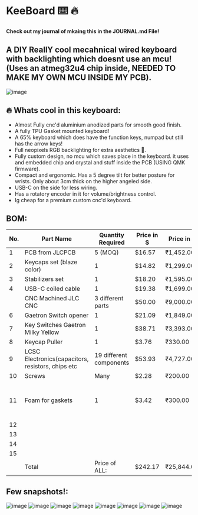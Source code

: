 # KeeBoard ⌨️ 🔥
<b>Check out my journal of mkaing this in the JOURNAL.md File!</b>
## A DIY ReallY cool mecahnical wired keyboard with backlighting which doesnt use an mcu! (Uses an atmeg32u4 chip inside, NEEDED TO MAKE MY OWN MCU INSIDE MY PCB).
![image](https://github.com/user-attachments/assets/83a71cb0-b5a8-478f-b882-7fa976e56b0a)

## 🔥 Whats cool in this keyboard:
 - Almost Fully cnc'd aluminium anodized parts for smooth good finish.
 - A fully TPU Gasket mounted keyboard!
 - A 65% keyboard which does have the function keys, numpad but still has the arrow keys!
 - Full neopixels RGB backlighting for extra aesthetics 🌈.
 - Fully custom design, no mcu which saves place in the keyboard. it uses and embedded chip and crystal and stuff inside the PCB (USING QMK firmware).
 - Compact and ergonomic. Has a 5 degree tilt for better posture for wrists. Only about 3cm thick on the higher angeled side.
 - USB-C on the side for less wiring.
 - Has a rotatory encoder in it for volume/brightness control.
 - Ig cheap for a premium custom cnc'd keyboard.

## BOM:
|No.|Part Name                                        |Quantity Required      |Price in $|Price in ₹|Buying Link                                                                                                                                                                                                                                                                                                                                                                                                                                                                                                                                                                                                                      |FIELD7|
|---|-------------------------------------------------|-----------------------|----------|----------|---------------------------------------------------------------------------------------------------------------------------------------------------------------------------------------------------------------------------------------------------------------------------------------------------------------------------------------------------------------------------------------------------------------------------------------------------------------------------------------------------------------------------------------------------------------------------------------------------------------------------------|------|
|1  |PCB from JLCPCB                                  |5 (MOQ)                |$16.57    |₹1,452.00 |                                                                                                                                                                                                                                                                                                                                                                                                                                                                                                                                                                                                                                 |      |
|2  |Keycaps set (blaze color)                        |1                      |$14.82    |₹1,299.00 |https://stackskb.com/store/veekos-gradient-keycaps-cherry-profile-135-keys/                                                                                                                                                                                                                                                                                                                                                                                                                                                                                                                                                      |      |
|3  |Stabilizers set                                  |1                      |$18.20    |₹1,595.00 |https://stackskb.com/store/durock-smokey-screw-in-stabilizers-v2/                                                                                                                                                                                                                                                                                                                                                                                                                                                                                                                                                                |      |
|4  |USB-C coiled cable                               |1                      |$19.38    |₹1,699.00 |https://keychron.in/product/coiled-type-c-cable/                                                                                                                                                                                                                                                                                                                                                                                                                                                                                                                                                                                 |      |
|   |CNC Machined JLC CNC                             |3 different parts      |$50.00    |₹9,000.00 |approx price                                                                                                                                                                                                                                                                                                                                                                                                                                                                                                                                                                                                                     |      |
|6  |Gaetron Switch opener                            |1                      |$21.09    |₹1,849.00 |https://keychron.in/product/gateron-switch-opener/                                                                                                                                                                                                                                                                                                                                                                                                                                                                                                                                                                               |      |
|7  |Key Switches Gaetron Milky Yellow                |1                      |$38.71    |₹3,393.00 |https://www.desertcart.in/products/639473967                                                                                                                                                                                                                                                                                                                                                                                                                                                                                                                                                                                     |      |
|8  |Keycap Puller                                    |1                      |$3.76     |₹330.00   |https://www.amazon.in/MAXBELL-Portable-Remover-Mechanical-Keyboard/dp/B09GPNC5FN#averageCustomerReviewsAnchor                                                                                                                                                                                                                                                                                                                                                                                                                                                                                                                    |      |
|9  |LCSC Electronics(capacitors, resistors, chips etc|19 different components|$53.93    |₹4,727.00 |                                                                                                                                                                                                                                                                                                                                                                                                                                                                                                                                                                                                                                 |      |
|10 |Screws                                           |Many                   |$2.28     |₹200.00   |https://onlyscrews.in/                                                                                                                                                                                                                                                                                                                                                                                                                                                                                                                                                                                                           |      |
|11 |Foam for gaskets                                 |1                      |$3.42     |₹300.00   |https://www.amazon.in/Lakeer-Scrapbooking-Projects-Decorations-Multicolour/dp/B07QP8GC9Z/ref=sr_1_4_sspa?crid=38ZVIDZB4XNR8&dib=eyJ2IjoiMSJ9.Zif5Ajzws37uazj7LuvEO2aWVdKmZhvDakcW2KlkoUP2pwHZXv8ky_TAJj02Q7pgpaD7ticCzMm_LVgy39Ayti4fp8dZc7YIUase5XgVw5FjPcubw09-s54r6jrsfB24SEnDGh-vRpd45oazkVvTArVHGzeEZ-u5a8znPjEYZBugcQcnCcWnBj7TcfZ67vRtxZH5nmU5be8OJTRhW0SyekqJNjmZunEq6csLgFmUpWRvfKXQ5NlDaVvTiHF6dCx9MCRK-hBjiRfEMG43MVdooWlzNt9qT4JsLo0FrdwY_sc.TD_cekaQrcopbI_mXGCLSsCuuPOzzeOL4XeJe8ZPEOU&dib_tag=se&keywords=foam%2B2mm&qid=1751563654&sprefix=foam%2Bmm%2Caps%2C230&sr=8-4-spons&sp_csd=d2lkZ2V0TmFtZT1zcF9hdGY&th=1|      |
|12 |                                                 |                       |          |          |                                                                                                                                                                                                                                                                                                                                                                                                                                                                                                                                                                                                                                 |      |
|13 |                                                 |                       |          |          |                                                                                                                                                                                                                                                                                                                                                                                                                                                                                                                                                                                                                                 |      |
|14 |                                                 |                       |          |          |                                                                                                                                                                                                                                                                                                                                                                                                                                                                                                                                                                                                                                 |      |
|15 |                                                 |                       |          |          |                                                                                                                                                                                                                                                                                                                                                                                                                                                                                                                                                                                                                                 |      |
|   |Total                                            |Price of ALL:          |$242.17   |₹25,844.00|                                                                                                                                                                                                                                                                                                                                                                                                                                                                                                                                                                                                                                 |      |
## Few snapshots!:

![image](https://github.com/user-attachments/assets/b65a5b55-edfe-40d7-ba14-c9a07cd72e5e)
![image](https://github.com/user-attachments/assets/fd7c12bb-c7b8-495b-9c3b-6b302edcb44b)
![image](https://github.com/user-attachments/assets/5f239982-dce8-43c0-8f7c-ca8713a90466)
![image](https://github.com/user-attachments/assets/dd604fb3-4ba0-4aa0-814e-f0f19e825dc1)
![image](https://github.com/user-attachments/assets/ff6c613a-ce5d-4f44-8983-3cf1ff93238b)
![image](https://github.com/user-attachments/assets/9bbb3ae8-eea3-4f8d-9e23-f63468b38edd)
![image](https://github.com/user-attachments/assets/c5e6357c-4ddd-40e7-ae96-21bd5039c92c)
![image](https://github.com/user-attachments/assets/045f3654-bfb1-48bc-82e6-1784a9fb4b1f)
